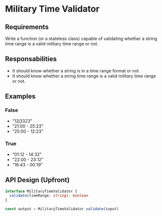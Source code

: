 # Military Time Validator

## Requirements

Write a function (or a stateless class) capable of validating whether a string time range is a valid military time range or not.

## Responsabilities

- It should know whether a string is in a time range format or not
- It should know whether a string time range is a valid military time range or not.

## Examples

### False

- "12j3323"
- "21:00 - 25:23"
- "25:00 - 12:23"

### True

- "01:12 - 14:32"
- "22:00 - 23:12"
- "16:43 - 00:19"

## API Design (Upfront)

```ts
interface MilitaryTimeValidator {
  validate(timeRange: string): boolean
}

const output = MilitaryTimeValidator.validate(input)
```

